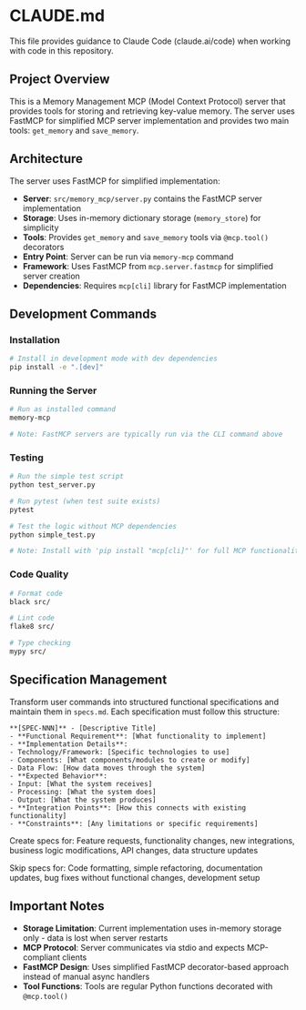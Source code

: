 # CLAUDE.md

This file provides guidance to Claude Code (claude.ai/code) when working with code in this repository.

## Project Overview

This is a Memory Management MCP (Model Context Protocol) server that provides tools for storing and retrieving key-value memory. The server uses FastMCP for simplified MCP server implementation and provides two main tools: `get_memory` and `save_memory`.

## Architecture

The server uses FastMCP for simplified implementation:

- **Server**: `src/memory_mcp/server.py` contains the FastMCP server implementation
- **Storage**: Uses in-memory dictionary storage (`memory_store`) for simplicity
- **Tools**: Provides `get_memory` and `save_memory` tools via `@mcp.tool()` decorators
- **Entry Point**: Server can be run via `memory-mcp` command
- **Framework**: Uses FastMCP from `mcp.server.fastmcp` for simplified server creation
- **Dependencies**: Requires `mcp[cli]` library for FastMCP implementation

## Development Commands

### Installation

```bash
# Install in development mode with dev dependencies
pip install -e ".[dev]"
```

### Running the Server

```bash
# Run as installed command
memory-mcp

# Note: FastMCP servers are typically run via the CLI command above
```

### Testing

```bash
# Run the simple test script
python test_server.py

# Run pytest (when test suite exists)
pytest

# Test the logic without MCP dependencies
python simple_test.py

# Note: Install with 'pip install "mcp[cli]"' for full MCP functionality
```

### Code Quality

```bash
# Format code
black src/

# Lint code
flake8 src/

# Type checking
mypy src/
```

## Specification Management

Transform user commands into structured functional specifications and maintain them in `specs.md`. Each specification must follow this structure:

```
**[SPEC-NNN]** - [Descriptive Title]
- **Functional Requirement**: [What functionality to implement]
- **Implementation Details**:
- Technology/Framework: [Specific technologies to use]
- Components: [What components/modules to create or modify]
- Data Flow: [How data moves through the system]
- **Expected Behavior**:
- Input: [What the system receives]
- Processing: [What the system does]
- Output: [What the system produces]
- **Integration Points**: [How this connects with existing functionality]
- **Constraints**: [Any limitations or specific requirements]
```

Create specs for: Feature requests, functionality changes, new integrations, business logic modifications, API changes, data structure updates

Skip specs for: Code formatting, simple refactoring, documentation updates, bug fixes without functional changes, development setup

## Important Notes

- **Storage Limitation**: Current implementation uses in-memory storage only - data is lost when server restarts
- **MCP Protocol**: Server communicates via stdio and expects MCP-compliant clients
- **FastMCP Design**: Uses simplified FastMCP decorator-based approach instead of manual async handlers
- **Tool Functions**: Tools are regular Python functions decorated with `@mcp.tool()`
